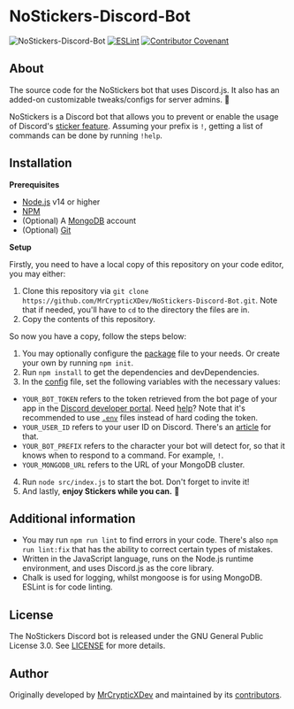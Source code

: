 # NoStickers-Discord-Bot
![NoStickers-Discord-Bot](https://socialify.git.ci/MrCrypticXDev/NoStickers-Discord-Bot/image?description=1&descriptionEditable=The%20Source%20Code%20for%20NoStickers-Bot%20written%20in%20Discord.js%20using%20the%20database%20MongoDB%20for%20the%20channel%20settings!%20&font=Inter&forks=1&issues=1&language=1&logo=https%3A%2F%2Fo.remove.bg%2Fdownloads%2F8cfc7943-7fc7-4caf-a40f-a2e3811ef0c5%2F57736724-removebg-preview.png&owner=1&pattern=Brick%20Wall&pulls=1&stargazers=1&theme=Dark)
[![ESLint](https://github.com/MrCrypticXDev/NoStickers-Discord-Bot/actions/workflows/lint.yml/badge.svg)](https://github.com/MrCrypticXDev/NoStickers-Discord-Bot/actions/workflows/lint.yml) [![Contributor Covenant](https://img.shields.io/badge/Contributor%20Covenant-2.0-4baaaa.svg)](.github/CODE_OF_CONDUCT.md)
## About
The source code for the NoStickers bot that uses Discord.js. It also has an added-on customizable tweaks/configs for server admins. 👀

NoStickers is a Discord bot that allows you to prevent or enable the usage of Discord's [sticker feature](https://support.discord.com/hc/en-us/articles/1500008542422-Sticker-Updates-FAQ-Android-and-Desktop). Assuming your prefix is `!`, getting a list of commands can be done by running `!help`.

## Installation
**Prerequisites**
* [Node.js](https://nodejs.org) v14 or higher
* [NPM](https://npmjs.com)
* (Optional) A [MongoDB](https://mongodb.com) account
* (Optional) [Git](https://git-scm.org)

**Setup**

Firstly, you need to have a local copy of this repository on your code editor, you may either:
1. Clone this repository via `git clone https://github.com/MrCrypticXDev/NoStickers-Discord-Bot.git`. Note that if needed, you'll have to `cd` to the directory the files are in.
2. Copy the contents of this repository.

So now you have a copy, follow the steps below:
1. You may optionally configure the [package](package.json) file to your needs. Or create your own by running `npm init`.
2. Run `npm install` to get the dependencies and devDependencies.
3. In the [config](src/config.json) file, set the following variables with the necessary values:
* `YOUR_BOT_TOKEN` refers to the token retrieved from the bot page of your app in the [Discord developer portal](https://discord.com/developers/applications). Need [help](https://www.writebots.com/discord-bot-token)? Note that it's recommended to use [`.env`](https://stackoverflow.com/a/41501273) files instead of hard coding the token.
* `YOUR_USER_ID` refers to your user ID on Discord. There's an [article](https://support.discord.com/hc/en-us/articles/206346498-Where-can-I-find-my-User-Server-Message-ID-) for that.
* `YOUR_BOT_PREFIX` refers to the character your bot will detect for, so that it knows when to respond to a command. For example, `!`.
* `YOUR_MONGODB_URL` refers to the URL of your MongoDB cluster.
4. Run `node src/index.js` to start the bot. Don't forget to invite it!
5. And lastly, **enjoy Stickers while you can.** 🌺

## Additional information
* You may run `npm run lint` to find errors in your code. There's also `npm run lint:fix` that has the ability to correct certain types of mistakes.
* Written in the JavaScript language, runs on the Node.js runtime environment, and uses Discord.js as the core library.
* Chalk is used for logging, whilst mongoose is for using MongoDB. ESLint is for code linting.

## License
The NoStickers Discord bot is released under the GNU General Public License 3.0. See [LICENSE](LICENSE) for more details.

## Author
Originally developed by [MrCrypticXDev](https://github.com/MrCrypticXDev) and maintained by its [contributors](https://github.com/MrCrypticXDev/NoStickers-Discord-Bot/graphs/contributors).
